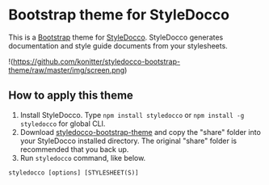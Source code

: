 # Bootstrap theme for StyleDocco

This is a [Bootstrap](http://getbootstrap.com/) theme for [StyleDocco](http://jacobrask.github.com/styledocco/). StyleDocco generates documentation and style guide documents from your stylesheets.

!(https://github.com/konitter/styledocco-bootstrap-theme/raw/master/img/screen.png)

## How to apply this theme

1. Install StyleDocco. Type ``npm install styledocco`` or ``npm install -g styledocco`` for global CLI.
2. Download [styledocco-bootstrap-theme](https://github.com/konitter/styledocco-bootstrap-theme/archive/master.zip) and copy the "share" folder into your StyleDocco installed directory. The original "share" folder is recommended that you back up.
3. Run ``styledocco`` command, like below.

```
styledocco [options] [STYLESHEET(S)]
```
